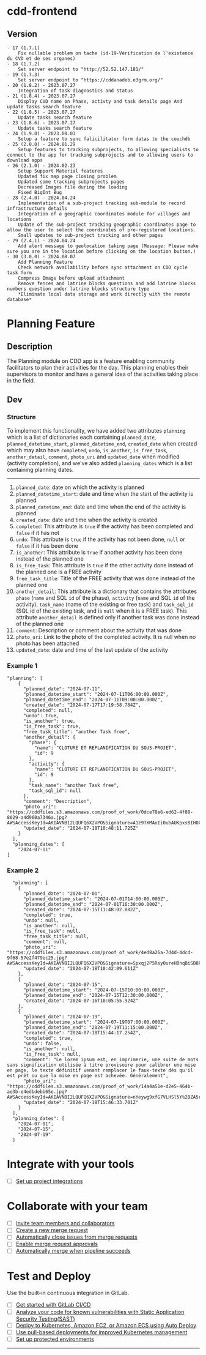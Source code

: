 # cdd-frontend
## Version
    - 17 (1.7.1)
        Fix nullable problem on tache (id-19-Vérification de l'existence du CVD et de ses organes)
    - 18 (1.7.2)
        Set server endpoint to "http://52.52.147.181/"
    - 19 (1.7.3)
        Set server endpoint to "https://cddanadeb.e3grm.org/"
    - 20 (1.8.2) - 2023.07.27
        Integration of task diagnostics and status
    - 21 (1.8.4) - 2023.07.27
        Display CVD name on Phase, activty and task details page And update tasks search feature
    - 22 (1.8.5) - 2023.07.27
        Update tasks search feature
    - 23 (1.8.6) - 2023.07.27
        Update tasks search feature
    - 24 (1.9.0) - 2023.08.03
        Setup a feature to sync falicilitator form datas to the couchdb
    - 25 (2.0.0) - 2024.01.29
        Setup features to tracking subprojects, to allowing specialists to connect to the app for tracking subprojects and to allowing users to download apps
    - 26 (2.1.0) - 2024.02.23
        Setup Support Material features
        Updated fix map page closing problem
        Updated some tracking subprojects pages
        Decreased Images file during the loading
        Fixed BigInt Bug
    - 28 (2.4.0) - 2024.04.24
        Implementation of a sub-project tracking sub-module to record infrastructure details
        Integration of a geographic coordinates module for villages and locations
        Update of the sub-project tracking geographic coordinates page to allow the user to select the coordinates of pre-registered locations.
        Small updates to sub-project tracking and other pages
    - 29 (2.4.1) - 2024.04.24
        Add alert message to geolocation taking page (Message: Please make sure you are in the location before clicking on the location button.)
    - 30 (3.0.0) - 2024.08.07
        Add Planning Feature
        Check network availability before sync attachment on CDD cycle task form
        Compress Image before upload attachment
        Remove fences and latrine blocks questions and add latrine blocks numbers question under latrine blocks structure type
        *Eliminate local data storage and work directly with the remote database*

# Planning Feature

## Description
The Planning module on CDD app is a feature enabling community facilitators to plan their activities for the day. This planning enables their supervisors to monitor and have a general idea of the activities taking place in the field.

## Dev
### Structure
To implement this functionality, we have added two attributes `planning` which is a list of dictionaries each containing `planned_date`, `planned_datetime_start`, `planned_datetime_end`, `created_date` when created which may also have `completed`, `undo`, `is_another`, `is_free_task`, `another_detail`, `comment`, `photo_uri` and `updated_date` when modified (activity completion), and we've also added `planning_dates` which is a list containing planning dates.

***

1. `planned_date`: date on which the activity is planned
2. `planned_datetime_start`: date and time when the start of the activity is planned
3. `planned_datetime_end`: date and time when the end of the activity is planned
4. `created_date`: date and time when the activity is created
5. `completed`: This attribute is `true` if the activity has been completed and `false` if it has not
6. `undo`: This attribute is `true` if the activity has not been done, `null` or `false` if it has been done
7. `is_another`: This attribute is `true` if another activity has been done instead of the planned one
8. `is_free_task`: This attribute is `true` if the other activity done instead of the planned one is a FREE activity
9. `free_task_title`: Title of the FREE activity that was done instead of the planned one
10. `another_detail`: This attribute is a dictionary that contains the attributes `phase` (`name` and SQL `id` of the phase), `activity` (`name` and SQL `id` of the activity), `task_name` (name of the existing or free task) and `task_sql_id` (SQL id of the existing task, and is `null` when it is a FREE task). This attribute `another_detail` is defined only if another task was done instead of the planned one
11. `comment`: Description or comment about the activity that was done
12. `photo_uri`: Link to the photo of the completed activity. It is null when no photo has been attached
13. `updated_date`: date and time of the last update of the activity


### Example 1
```
"planning": [
    {
      "planned_date": "2024-07-11",
      "planned_datetime_start": "2024-07-11T06:00:00.000Z",
      "planned_datetime_end": "2024-07-11T09:00:00.000Z",
      "created_date": "2024-07-17T17:19:58.784Z",
      "completed": null,
      "undo": true,
      "is_another": true,
      "is_free_task": true,
      "free_task_title": "another Task free",
      "another_detail": {
        "phase": {
          "name": "CLOTURE ET REPLANIFICATION DU SOUS-PROJET",
          "id": 9
        },
        "activity": {
          "name": "CLOTURE ET REPLANIFICATION DU SOUS-PROJET",
          "id": 9
        },
        "task_name": "another Task free",
        "task_sql_id": null
      },
      "comment": "Description",
      "photo_uri": "https://cddfiles.s3.amazonaws.com/proof_of_work/0dce78e6-ed62-4f88-8029-a4d960a7346a.jpg?AWSAccessKeyId=AKIAVNBI2LQUFQ6X2VPO&Signature=A1z97XMAoIi0ubAUKpxs8IHOXO8%3D&Expires=1721303272",
      "updated_date": "2024-07-18T10:48:11.725Z"
    }
  ],
  "planning_dates": [
    "2024-07-11"
]
```

### Example 2
```
  "planning": [
    {
      "planned_date": "2024-07-01",
      "planned_datetime_start": "2024-07-01T14:00:00.000Z",
      "planned_datetime_end": "2024-07-01T16:30:00.000Z",
      "created_date": "2024-07-15T11:48:02.882Z",
      "completed": true,
      "undo": null,
      "is_another": null,
      "is_free_task": null,
      "free_task_title": null,
      "comment": null,
      "photo_uri": "https://cddfiles.s3.amazonaws.com/proof_of_work/4ed8a26a-7d4d-4dcd-9f68-57e2f479ec25.jpg?AWSAccessKeyId=AKIAVNBI2LQUFQ6X2VPO&Signature=Spxqj2P5RsyOureH0nqBiSB8k0Y%3D&Expires=1721302926",
      "updated_date": "2024-07-18T10:42:09.611Z"
    },
    {
      "planned_date": "2024-07-15",
      "planned_datetime_start": "2024-07-15T10:00:00.000Z",
      "planned_datetime_end": "2024-07-15T12:30:00.000Z",
      "created_date": "2024-07-16T10:05:55.924Z"
    },
    {
      "planned_date": "2024-07-19",
      "planned_datetime_start": "2024-07-19T07:00:00.000Z",
      "planned_datetime_end": "2024-07-19T11:15:00.000Z",
      "created_date": "2024-07-18T15:44:17.254Z",
      "completed": true,
      "undo": false,
      "is_another": null,
      "is_free_task": null,
      "comment": "Le lorem ipsum est, en imprimerie, une suite de mots sans signification utilisée à titre provisoire pour calibrer une mise en page, le texte définitif venant remplacer le faux-texte dès qu'il est prêt ou que la mise en page est achevée. Généralement",
      "photo_uri": "https://cddfiles.s3.amazonaws.com/proof_of_work/14a4a51e-d2e5-464b-ae3b-e4edbdebb65e.jpg?AWSAccessKeyId=AKIAVNBI2LQUFQ6X2VPO&Signature=nYeywg9xfG7VLHSl5Y%2BZA5rtiRE%3D&Expires=1721321182",
      "updated_date": "2024-07-18T15:46:33.701Z"
    }
  ],
  "planning_dates": [
    "2024-07-01",
    "2024-07-15",
    "2024-07-19"
  ]
```


# Integrate with your tools

- [ ] [Set up project integrations](https://gitlab.com/ecube3/cdd-frontend/-/settings/integrations)

# Collaborate with your team

- [ ] [Invite team members and collaborators](https://docs.gitlab.com/ee/user/project/members/)
- [ ] [Create a new merge request](https://docs.gitlab.com/ee/user/project/merge_requests/creating_merge_requests.html)
- [ ] [Automatically close issues from merge requests](https://docs.gitlab.com/ee/user/project/issues/managing_issues.html#closing-issues-automatically)
- [ ] [Enable merge request approvals](https://docs.gitlab.com/ee/user/project/merge_requests/approvals/)
- [ ] [Automatically merge when pipeline succeeds](https://docs.gitlab.com/ee/user/project/merge_requests/merge_when_pipeline_succeeds.html)

# Test and Deploy

Use the built-in continuous integration in GitLab.

- [ ] [Get started with GitLab CI/CD](https://docs.gitlab.com/ee/ci/quick_start/index.html)
- [ ] [Analyze your code for known vulnerabilities with Static Application Security Testing(SAST)](https://docs.gitlab.com/ee/user/application_security/sast/)
- [ ] [Deploy to Kubernetes, Amazon EC2, or Amazon ECS using Auto Deploy](https://docs.gitlab.com/ee/topics/autodevops/requirements.html)
- [ ] [Use pull-based deployments for improved Kubernetes management](https://docs.gitlab.com/ee/user/clusters/agent/)
- [ ] [Set up protected environments](https://docs.gitlab.com/ee/ci/environments/protected_environments.html)

***
